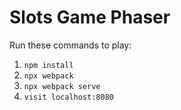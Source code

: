# Slots Game Phaser
 
Run these commands to play:

1) `npm install`
2) `npx webpack`
3) `npx webpack serve`
4) `visit localhost:8080`